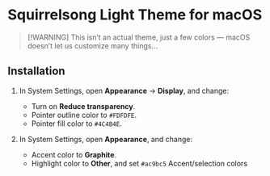 # Squirrelsong Light Theme for macOS

> [!WARNING] This isn’t an actual theme, just a few colors — macOS doesn’t let us customize many things…

## Installation

1. In System Settings, open **Appearance** → **Display**, and change:

   - Turn on **Reduce transparency**.
   - Pointer outline color to `#FDFDFE`.
   - Pointer fill color to `#4C4B4E`.

2. In System Settings, open **Appearance**, and change:

   - Accent color to **Graphite**.
   - Highlight color to **Other**, and set `#ac9bc5` Accent/selection colors
